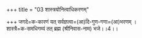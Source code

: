 +++
title = "03 शास्त्रयोनित्वाधिकरणम्"

+++
जगदे=क-कारणं यत् सर्वज्ञत्वा=(आ)दि-गुण-गणा=(आ)भरणम् ।   
शास्त्रै=क-समधिगम्यं तत् ब्रह्म (श्रीनिवास-नाम) भजे।।4।।